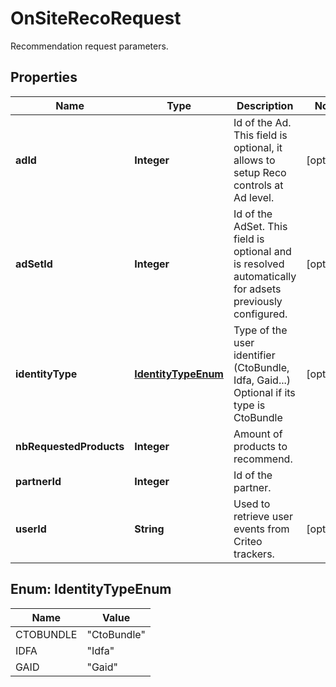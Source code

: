 

# OnSiteRecoRequest

Recommendation request parameters.

## Properties

| Name | Type | Description | Notes |
|------------ | ------------- | ------------- | -------------|
|**adId** | **Integer** | Id of the Ad. This field is optional, it allows to setup Reco controls at Ad level. |  [optional] |
|**adSetId** | **Integer** | Id of the AdSet. This field is optional and is resolved automatically for adsets previously configured. |  [optional] |
|**identityType** | [**IdentityTypeEnum**](#IdentityTypeEnum) | Type of the user identifier (CtoBundle, Idfa, Gaid...)  Optional if its type is CtoBundle |  [optional] |
|**nbRequestedProducts** | **Integer** | Amount of products to recommend. |  |
|**partnerId** | **Integer** | Id of the partner. |  |
|**userId** | **String** | Used to retrieve user events from Criteo trackers. |  [optional] |



## Enum: IdentityTypeEnum

| Name | Value |
|---- | -----|
| CTOBUNDLE | &quot;CtoBundle&quot; |
| IDFA | &quot;Idfa&quot; |
| GAID | &quot;Gaid&quot; |



